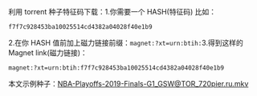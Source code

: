 利用 torrent 种子特征码下载：1.你需要一个 HASH(特征码) 比如：<pre><code>f7f7c928453ba10025514cd4382a04028f40e1b9
</code></pre>2.在你 HASH 值前加上磁力链接前缀：<code>magnet:?xt=urn:btih:</code>3.得到这样的 Magnet link(磁力链接)：<pre><code>magnet:?xt=urn:btih:f7f7c928453ba10025514cd4382a04028f40e1b9
</code></pre>本文示例种子：NBA-Playoffs-2019-Finals-G1_GSW@TOR_720pier.ru.mkv
